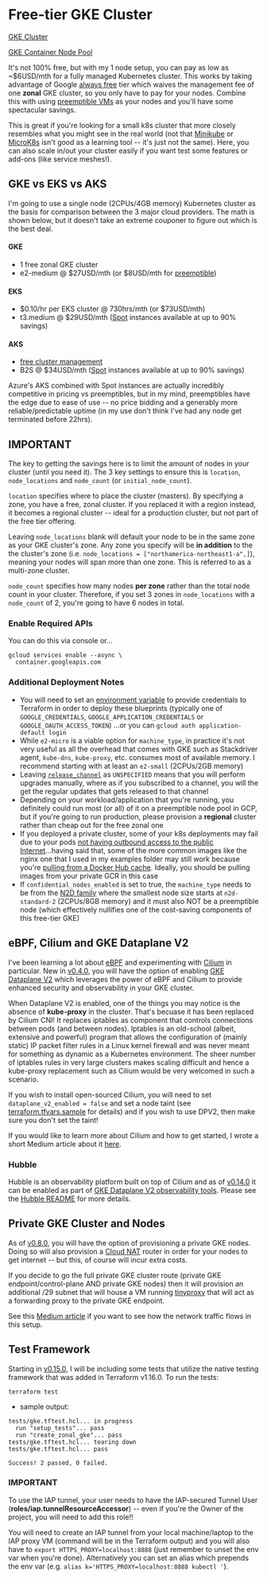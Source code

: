 # Free-tier GKE Cluster
[GKE Cluster](https://registry.terraform.io/providers/hashicorp/google/latest/docs/resources/container_cluster)

[GKE Container Node Pool](https://registry.terraform.io/providers/hashicorp/google/latest/docs/resources/container_node_pool)

It's not 100% free, but with my 1 node setup, you can pay as low as ~$6USD/mth for a fully managed Kubernetes cluster.  This works by taking advantage of Google [always free](https://cloud.google.com/free/docs/gcp-free-tier) tier which waives the management fee of one **zonal** GKE cluster, so you only have to pay for your nodes.  Combine this with using [preemptible VMs](https://cloud.google.com/compute/docs/instances/preemptible) as your nodes and you'll have some spectacular savings.

This is great if you're looking for a small k8s cluster that more closely resembles what you might see in the real world (not that [Minikube](https://kubernetes.io/docs/tasks/tools/install-minikube/) or [MicroK8s](https://microk8s.io/) isn't good as a learning tool -- it's just not the same).  Here, you can also scale in/out your cluster easily if you want test some features or add-ons (like service meshes!).

## GKE vs EKS vs AKS
I'm going to use a single node (2CPUs/4GB memory) Kubernetes cluster as the basis for comparison between the 3 major cloud providers.  The math is shown below, but it doesn't take an extreme couponer to figure out which is the best deal.

#### GKE
- 1 free zonal GKE cluster
- e2-medium @ $27USD/mth (or $8USD/mth for [preemptible](https://cloud.google.com/compute/docs/instances/preemptible))

#### EKS
- $0.10/hr per EKS cluster @ 730hrs/mth (or $73USD/mth)
- t3.medium @ $29USD/mth ([Spot](https://aws.amazon.com/ec2/spot/?cards.sort-by=item.additionalFields.startDateTime&cards.sort-order=asc) instances available at up to 90% savings)

#### AKS
- [free cluster management](https://azure.microsoft.com/en-ca/pricing/details/kubernetes-service/)
- B2S @ $34USD/mth ([Spot](https://azure.microsoft.com/en-us/pricing/spot/) instances available at up to 90% savings)

Azure's AKS combined with Spot instances are actually incredibly competitive in pricing vs preemptibles, but in my mind, preemptibles have the edge due to ease of use -- no price bidding and a generably more reliable/predictable uptime (in my use don't think I've had any node get terminated before 22hrs).


## IMPORTANT
The key to getting the savings here is to limit the amount of nodes in your cluster (until you need it).  The 3 key settings to ensure this is `location`, `node_locations` and `node_count` (or `initial_node_count`).  

`location` specifies where to place the cluster (masters).  By specifying a zone, you have a free, zonal cluster.  If you replaced it with a region instead, it becomes a regional cluster -- ideal for a production cluster, but not part of the free tier offering.

Leaving `node_locations` blank will default your node to be in the same zone as your GKE cluster's zone.  Any zone you specify will be **in addition** to the the cluster's zone (i.e. `node_locations = ["northamerica-northeast1-a",]`), meaning your nodes will span more than one zone.  This is referred to as a multi-zone cluster.

`node_count` specifies how many nodes **per zone** rather than the total node count in your cluster.  Therefore, if you set 3 zones in `node_locations` with a `node_count` of 2, you're going to have 6 nodes in total.

### Enable Required APIs
You can do this via console or...
```console
gcloud services enable --async \
  container.googleapis.com
```

### Additional Deployment Notes
- You will need to set an [environment variable](https://registry.terraform.io/providers/hashicorp/google/latest/docs/guides/provider_reference#full-reference) to provide credentials to Terraform in order to deploy these blueprints (typically one of `GOOGLE_CREDENTIALS`, `GOOGLE_APPLICATION_CREDENTIALS` or `GOOGLE_OAUTH_ACCESS_TOKEN`) ...or you can `gcloud auth application-default login`
- While `e2-micro` is a viable option for `machine_type`, in practice it's not very useful as all the overhead that comes with GKE such as Stackdriver agent, `kube-dns`, `kube-proxy`, etc. consumes most of available memory.  I recommend starting with at least an `e2-small` (2CPUs/2GB memory)
- Leaving [`release_channel`](https://cloud.google.com/kubernetes-engine/docs/concepts/release-channels) as `UNSPECIFIED` means that you will perform upgrades manually, where as if you subscribed to a channel, you will the get the regular updates that gets released to that channel
- Depending on your workload/application that you're running, you definitely could run most (or all) of it on a preemptible node pool in GCP, but if you're going to run production, please provision a **regional** cluster rather than cheap out for the free zonal one
- If you deployed a private cluster, some of your k8s deployments may fail due to your pods [not having outbound access to the public Internet](https://cloud.google.com/kubernetes-engine/docs/how-to/private-clusters#docker_hub)...having said that, some of the more common images like the nginx one that I used in my examples folder may still work because you're [pulling from a Docker Hub cache](https://cloud.google.com/container-registry/docs/pulling-cached-images).  Ideally, you should be pulling images from your private GCR in this case
- If `confidential_nodes_enabled` is set to true, the `machine_type` needs to be from the [N2D family](https://cloud.google.com/kubernetes-engine/docs/how-to/confidential-gke-nodes) where the smallest node size starts at `n2d-standard-2` (2CPUs/8GB memory) and it must also NOT be a preemptible node (which effectively nullifies one of the cost-saving components of this free-tier GKE)


## eBPF, Cilium and GKE Dataplane V2
I've been learning a lot about [eBPF](https://ebpf.io/) and experimenting with [Cilium](https://cilium.io/) in particular.  New in [v0.4.0](https://github.com/Neutrollized/free-tier-gke/blob/master/CHANGELOG.md#040---2021-09-09), you will have the option of enabling [GKE Dataplane V2](https://cloud.google.com/blog/products/containers-kubernetes/bringing-ebpf-and-cilium-to-google-kubernetes-engine) which leverages the power of eBPF and Cilium to provide enhanced security and observability in your GKE cluster.  

When Dataplane V2 is enabled, one of the things you may notice is the absence of **kube-proxy** in the cluster.  That's becuase it has been replaced by Cilium CNI!  It replaces iptables as component that controls connections between pods (and between nodes). Iptables is an old-school (albeit, extensive and powerful) program that allows the configuration of (mainly static) IP packet filter rules in a Linux kernel firewall and was never meant for something as dynamic as a Kubernetes environment.  The sheer number of iptables rules in very large clusters makes scaling difficult and hence a kube-proxy replacement such as Cilium would be very welcomed in such a scenario.

If you wish to install open-sourced Cilium, you will need to set `dataplane_v2_enabled = false` and set a node taint (see [terraform.tfvars.sample](./terraform.tfvars.sample) for details) and if you wish to use DPV2, then make sure you don't set the taint!

If you would like to learn more about Cilium and how to get started, I wrote a short Medium article about it [here](https://medium.com/@glen.yu/getting-started-with-ebpf-and-cilium-on-gke-6553c5d7e02a).

### Hubble
Hubble is an observability platform built on top of Cilium and as of [v0.14.0](https://github.com/Neutrollized/free-tier-gke/blob/master/CHANGELOG.md#0140---2023-08-27) it can be enabled as part of [GKE Dataplane V2 observability tools](https://cloud.google.com/kubernetes-engine/docs/how-to/configure-dpv2-observability#configure-gke-dpv2-observability-tools).  Please see the [Hubble README](./examples/hubble/README.md) for more details.


## Private GKE Cluster and Nodes
As of [v0.8.0](https://github.com/Neutrollized/free-tier-gke/blob/master/CHANGELOG.md#080---2022-07-15), you will have the option of provisioning a private GKE nodes.  Doing so will also provision a [Cloud NAT](https://cloud.google.com/nat/docs/overview) router in order for your nodes to get internet -- but this, of course will incur extra costs.

If you decide to go the full private GKE cluster route (private GKE endpoint/control-plane AND private GKE nodes) then it will provision an additional /29 subnet that will house a VM running [tinyproxy](https://github.com/tinyproxy) that will act as a forwarding proxy to the private GKE endpoint. 

See this [Medium article](https://medium.com/google-cloud/accessing-gke-private-clusters-through-iap-14fedad694f8) if you want to see how the network traffic flows in this setup.

## Test Framework
Starting in [v0.15.0](https://github.com/Neutrollized/free-tier-gke/blob/master/CHANGELOG.md#0150---2023-10-16), I will be including some tests that utilize the native testing framework that was added in Terraform v1.16.0.  To run the tests:

```console
terraform test
```   

- sample output:
```
tests/gke.tftest.hcl... in progress
  run "setup_tests"... pass
  run "create_zonal_gke"... pass
tests/gke.tftest.hcl... tearing down
tests/gke.tftest.hcl... pass

Success! 2 passed, 0 failed.
```

### IMPORTANT
To use the IAP tunnel, your user needs to have the IAP-secured Tunnel User (**roles/iap.tunnelResourceAccessor**) -- even if you're the Owner of the project, you will need to add this role!!

You will need to create an IAP tunnel from your local machine/laptop to the IAP proxy VM (command will be in the Terraform output) and you will also have to `export HTTPS_PROXY=localhost:8888` (just remember to unset the env var when you're done).  Alternatively you can set an alias which prepends the env var (e.g. `alias k='HTTPS_PROXY=localhost:8888 kubectl '`).
